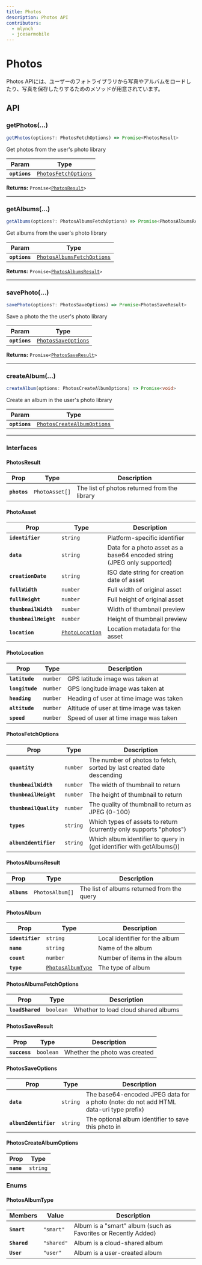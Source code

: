 ```yaml
---
title: Photos
description: Photos API
contributors:
  - mlynch
  - jcesarmobile
---
```


<plugin-platforms platforms="ios,android"></plugin-platforms>

# Photos

Photos APIには、ユーザーのフォトライブラリから写真やアルバムをロードしたり、写真を保存したりするためのメソッドが用意されています。

## API

<docgen-api>
<!--Update the source file JSDoc comments and rerun docgen to update the docs below-->

### getPhotos(...)

```typescript
getPhotos(options?: PhotosFetchOptions) => Promise<PhotosResult>
```

Get photos from the user's photo library

| Param         | Type                                                              |
| ------------- | ----------------------------------------------------------------- |
| **`options`** | <code><a href="#photosfetchoptions">PhotosFetchOptions</a></code> |

**Returns:** <code>Promise&lt;<a href="#photosresult">PhotosResult</a>&gt;</code>

--------------------


### getAlbums(...)

```typescript
getAlbums(options?: PhotosAlbumsFetchOptions) => Promise<PhotosAlbumsResult>
```

Get albums from the user's photo library

| Param         | Type                                                                          |
| ------------- | ----------------------------------------------------------------------------- |
| **`options`** | <code><a href="#photosalbumsfetchoptions">PhotosAlbumsFetchOptions</a></code> |

**Returns:** <code>Promise&lt;<a href="#photosalbumsresult">PhotosAlbumsResult</a>&gt;</code>

--------------------


### savePhoto(...)

```typescript
savePhoto(options?: PhotosSaveOptions) => Promise<PhotosSaveResult>
```

Save a photo the the user's photo library

| Param         | Type                                                            |
| ------------- | --------------------------------------------------------------- |
| **`options`** | <code><a href="#photossaveoptions">PhotosSaveOptions</a></code> |

**Returns:** <code>Promise&lt;<a href="#photossaveresult">PhotosSaveResult</a>&gt;</code>

--------------------


### createAlbum(...)

```typescript
createAlbum(options: PhotosCreateAlbumOptions) => Promise<void>
```

Create an album in the user's photo library

| Param         | Type                                                                          |
| ------------- | ----------------------------------------------------------------------------- |
| **`options`** | <code><a href="#photoscreatealbumoptions">PhotosCreateAlbumOptions</a></code> |

--------------------


### Interfaces


#### PhotosResult

| Prop         | Type                      | Description                                  |
| ------------ | ------------------------- | -------------------------------------------- |
| **`photos`** | <code>PhotoAsset[]</code> | The list of photos returned from the library |


#### PhotoAsset

| Prop                  | Type                                                    | Description                                                             |
| --------------------- | ------------------------------------------------------- | ----------------------------------------------------------------------- |
| **`identifier`**      | <code>string</code>                                     | Platform-specific identifier                                            |
| **`data`**            | <code>string</code>                                     | Data for a photo asset as a base64 encoded string (JPEG only supported) |
| **`creationDate`**    | <code>string</code>                                     | ISO date string for creation date of asset                              |
| **`fullWidth`**       | <code>number</code>                                     | Full width of original asset                                            |
| **`fullHeight`**      | <code>number</code>                                     | Full height of original asset                                           |
| **`thumbnailWidth`**  | <code>number</code>                                     | Width of thumbnail preview                                              |
| **`thumbnailHeight`** | <code>number</code>                                     | Height of thumbnail preview                                             |
| **`location`**        | <code><a href="#photolocation">PhotoLocation</a></code> | Location metadata for the asset                                         |


#### PhotoLocation

| Prop            | Type                | Description                              |
| --------------- | ------------------- | ---------------------------------------- |
| **`latitude`**  | <code>number</code> | GPS latitude image was taken at          |
| **`longitude`** | <code>number</code> | GPS longitude image was taken at         |
| **`heading`**   | <code>number</code> | Heading of user at time image was taken  |
| **`altitude`**  | <code>number</code> | Altitude of user at time image was taken |
| **`speed`**     | <code>number</code> | Speed of user at time image was taken    |


#### PhotosFetchOptions

| Prop                   | Type                | Description                                                           |
| ---------------------- | ------------------- | --------------------------------------------------------------------- |
| **`quantity`**         | <code>number</code> | The number of photos to fetch, sorted by last created date descending |
| **`thumbnailWidth`**   | <code>number</code> | The width of thumbnail to return                                      |
| **`thumbnailHeight`**  | <code>number</code> | The height of thumbnail to return                                     |
| **`thumbnailQuality`** | <code>number</code> | The quality of thumbnail to return as JPEG (0-100)                    |
| **`types`**            | <code>string</code> | Which types of assets to return (currently only supports "photos")    |
| **`albumIdentifier`**  | <code>string</code> | Which album identifier to query in (get identifier with getAlbums())  |


#### PhotosAlbumsResult

| Prop         | Type                       | Description                                |
| ------------ | -------------------------- | ------------------------------------------ |
| **`albums`** | <code>PhotosAlbum[]</code> | The list of albums returned from the query |


#### PhotosAlbum

| Prop             | Type                                                        | Description                    |
| ---------------- | ----------------------------------------------------------- | ------------------------------ |
| **`identifier`** | <code>string</code>                                         | Local identifier for the album |
| **`name`**       | <code>string</code>                                         | Name of the album              |
| **`count`**      | <code>number</code>                                         | Number of items in the album   |
| **`type`**       | <code><a href="#photosalbumtype">PhotosAlbumType</a></code> | The type of album              |


#### PhotosAlbumsFetchOptions

| Prop             | Type                 | Description                         |
| ---------------- | -------------------- | ----------------------------------- |
| **`loadShared`** | <code>boolean</code> | Whether to load cloud shared albums |


#### PhotosSaveResult

| Prop          | Type                 | Description                   |
| ------------- | -------------------- | ----------------------------- |
| **`success`** | <code>boolean</code> | Whether the photo was created |


#### PhotosSaveOptions

| Prop                  | Type                | Description                                                                           |
| --------------------- | ------------------- | ------------------------------------------------------------------------------------- |
| **`data`**            | <code>string</code> | The base64-encoded JPEG data for a photo (note: do not add HTML data-uri type prefix) |
| **`albumIdentifier`** | <code>string</code> | The optional album identifier to save this photo in                                   |


#### PhotosCreateAlbumOptions

| Prop       | Type                |
| ---------- | ------------------- |
| **`name`** | <code>string</code> |


### Enums


#### PhotosAlbumType

| Members      | Value                 | Description                                                    |
| ------------ | --------------------- | -------------------------------------------------------------- |
| **`Smart`**  | <code>"smart"</code>  | Album is a "smart" album (such as Favorites or Recently Added) |
| **`Shared`** | <code>"shared"</code> | Album is a cloud-shared album                                  |
| **`User`**   | <code>"user"</code>   | Album is a user-created album                                  |

</docgen-api>
